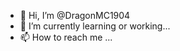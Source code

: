- 👋 Hi, I’m @DragonMC1904
- 🌱 I’m currently learning or working...
- 📫 How to reach me ...

<!---
DragonMC1904/DragonMC1904 is a ✨ special ✨ repository because its `README.md` (this file) appears on your GitHub profile.
You can click the Preview link to take a look at your changes.
--->
